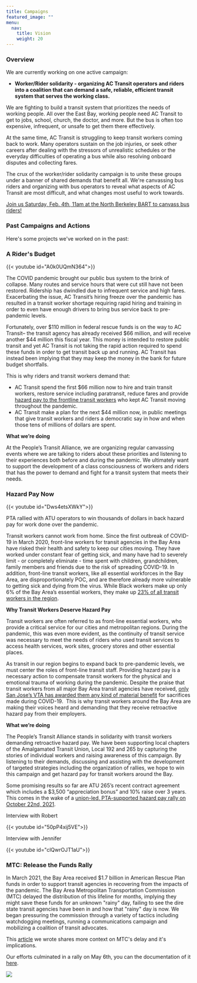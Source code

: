```yaml
---
title: Campaigns
featured_image: ""
menu:
  nav:
    title: Vision
    weight: 20
---
```

<!--StartFragment-->

### **Overview**

We are currently working on one active campaign:

* **Worker/Rider solidarity - organizing AC Transit operators and riders into a coalition that can demand a safe, reliable, efficient transit system that serves the working class.**

We are fighting to build a transit system that prioritizes the needs of working people. All over the East Bay, working people need AC Transit to get to jobs, school, church, the doctor, and more. But the bus is often too expensive,
infrequent, or unsafe to get them there effectively.

At the same time, AC Transit is struggling to keep transit workers coming back to work. Many operators sustain on the job injuries, or seek other careers after dealing with the stressors of unrealistic schedules or the everyday difficulties of operating a bus while also resolving onboard disputes and collecting fares.

The crux of the worker/rider solidarity campaign is to unite these groups under a banner of shared demands that benefit all. We're canvassing bus riders and organizing with bus operators to reveal what aspects of AC Transit are most difficult, and what changes most useful to work towards.

[Join us Saturday, Feb. 4th, 11am at the North Berkeley BART to canvass bus riders!](https://docs.google.com/forms/d/1HZUsUaw5n1QGWk8jkJAMGg07W09hsLRaOjXrFXo2jNM/viewform?ts=63a24dcf)

### **Past Campaigns and Actions**

Here's some projects we've worked on in the past:          




### **A Rider's Budget**

{{< youtube id="A0k0UQmN364">}}

The COVID pandemic brought our public bus system to the brink of collapse. Many routes and service hours that were cut still have not been restored. Ridership has dwindled due to infrequent service and high fares. Exacerbating the issue, AC Transit’s hiring freeze over the pandemic has resulted in a transit worker shortage requiring rapid hiring and training in order to even have enough drivers to bring bus service back to pre-pandemic levels. 

Fortunately, over $110 million in federal rescue funds is on the way to AC Transit– the transit agency has already received $66 million, and will receive another $44 million this fiscal year. This money is intended to restore public transit and yet AC Transit is not taking the rapid action required to spend these funds in order to get transit back up and running. AC Transit has instead been implying that they may keep the money in the bank for future budget shortfalls.

This is why riders and transit workers demand that:

* AC Transit spend the first $66 million now to hire and train transit workers, restore service including paratransit, reduce fares and provide [hazard pay to the frontline transit workers](https://eastbaymajority.com/ac-transit-jovanka-beckles-covid-hazard-pay-bus-drivers/) who kept AC Transit moving throughout the pandemic. 
* AC Transit make a plan for the next $44 million now, in public meetings that give transit workers and riders a democratic say in how and when those tens of millions of dollars are spent.

**What we’re doing**

At the People’s Transit Alliance, we are organizing regular canvassing events where we are talking to riders about these priorities and listening to their experiences both before and during the pandemic. We ultimately want to support the development of a class consciousness of workers and riders that has the power to demand and fight for a transit system that meets their needs.

### **Hazard Pay Now**

{{< youtube id="Dws4etsXWkY">}}

P﻿TA rallied with ATU operators to win thousands of dollars in back hazard pay for work done over the pandemic.

Transit workers cannot work from home. Since the first outbreak of COVID-19 in March 2020, front-line workers for transit agencies in the Bay Area have risked their health and safety to keep our cities moving. They have worked under constant fear of getting sick, and many have had to severely limit - or completely eliminate - time spent with children, grandchildren, family members and friends due to the risk of spreading COVID-19. In addition, front-line transit workers, like all essential workforces in the Bay Area, are disproportionately POC, and are therefore already more vulnerable to getting sick and dying from the virus. While Black workers make up only 6% of the Bay Area’s essential workers, they make up [23% of all transit workers in the region](https://sff.org/bay-areas-essential-workers-are-disproportionately-people-of-color-women-and-immigrants-new-study-finds/).  

**Why Transit Workers Deserve Hazard Pay**

Transit workers are often referred to as front-line essential workers, who provide a critical service for our cities and metropolitan regions. During the pandemic, this was even more evident, as the continuity of transit service was necessary to meet the needs of riders who used transit services to access health services, work sites, grocery stores and other essential places.

As transit in our region begins to expand back to pre-pandemic levels, we must center the roles of front-line transit staff. Providing hazard pay is a necessary action to compensate transit workers for the physical and emotional trauma of working during the pandemic. Despite the praise that transit workers from all major Bay Area transit agencies have received, [only San Jose’s VTA has awarded them any kind of material benefit](https://www.mercurynews.com/2022/01/07/after-disastrous-year-vta-employees-to-receive-raises-and-3500-bonus-despite-looming-deficit/) for sacrifices made during COVID-19.  This is why transit workers around the Bay Area are making their voices heard and demanding that they receive retroactive hazard pay from their employers. 

**What we’re doing**

The People’s Transit Alliance stands in solidarity with transit workers demanding retroactive hazard pay. We have been supporting local chapters of the Amalgamated Transit Union, Local 192 and 265 by capturing the stories of individual workers and raising awareness of this campaign. By listening to their demands, discussing and assisting with the development of targeted strategies including the organization of rallies, we hope to win this campaign and get hazard pay for transit workers around the Bay.

Some promising results so far are ATU 265’s recent contract agreement which includes a $3,500 “appreciation bonus” and 10% raise over 3 years. This comes in the wake of a [union-led, PTA-supported hazard pay rally on October 22nd, 2021](https://sanfrancisco.cbslocal.com/video/6134192-transit-workers-protest-in-san-jose-for-hazard-pay/).

Interview with Robert

{{< youtube id="50pP4xij5VE">}}

Interview with Jennifer

{{< youtube id="clQwrOJT1aU">}}

### **MTC: Release the Funds Rally**

In March 2021, the Bay Area received $1.7 billion in American Rescue Plan funds in order to support transit agencies in recovering from the impacts of the pandemic. The Bay Area Metropolitan Transportation Commission (MTC) delayed the distribution of this lifeline for months, implying they might save these funds for an unknown "rainy" day, failing to see the dire state transit agencies have been in and how that "rainy" day is now. We began pressuring the commission through a variety of tactics including watchdogging meetings, running a communications campaign and mobilizing a coalition of transit advocates.

This [](https://eastbaymajority.com/bay-area-transit-stimulus-bailout-arp-mtc-ac-transit/)[article](https://eastbaymajority.com/bay-area-transit-stimulus-bailout-arp-mtc-ac-transit/) we wrote shares more context on MTC's delay and it's implications.

Our efforts culminated in a rally on May 6th, you can the documentation of it [here](https://peoplestransit.org/c/hey-mtc-rally/).

[![](/images/uploads/copy-of-6e1a0459.jpg)](https://peoplestransit.org/c/hey-mtc-rally/)

<!--EndFragment-->